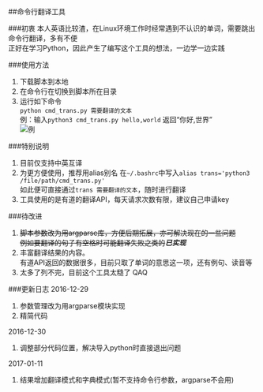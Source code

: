 ##命令行翻译工具
  
  
###初衷
本人英语比较渣，在Linux环境工作时经常遇到不认识的单词，需要跳出命令行翻译，多有不便  
正好在学习Python，因此产生了编写这个工具的想法，一边学一边实践
  
###使用方法
1. 下载脚本到本地
2. 在命令行在切换到脚本所在目录
3. 运行如下命令  
<code>python cmd_trans.py 需要翻译的文本</code>  
例：输入<code>python3 cmd_trans.py hello,world</code>
返回“你好,世界”  
![例](http://ww3.sinaimg.cn/large/6f60f690gw1fb6uwngrxmj205800ut8l.jpg)
  
###特别说明
1. 目前仅支持中英互译
2. 为更方便使用，推荐用alias别名
在<code>~/.bashrc</code>中写入<code>alias trans='python3 /file/path/cmd_trans.py'</code>  
如此便可直接通过<code>trans 需要翻译的文本</code>，随时进行翻译
3. 工具使用的是有道的翻译API，每天请求次数有限，建议自己申请key
  
###待改进
1. <del>脚本参数改为用argparse库，方便后期拓展，亦可解决现在的一些问题  
例如要翻译的句子有空格时可能翻译失败之类的</del>***已实现***
2. 丰富翻译结果的内容。  
有道API返回的数据很多，目前只取了单词的意思这一项，还有例句、读音等
3. 太多了列不完，目前这个工具太糙了 QAQ

###更新日志
2016-12-29  
1. 参数管理改为用argparse模块实现  
2. 精简代码  

2016-12-30  
1. 调整部分代码位置，解决导入python时直接退出问题

2017-01-11
1. 结果增加翻译模式和字典模式(暂不支持命令行参数，argparse不会用)